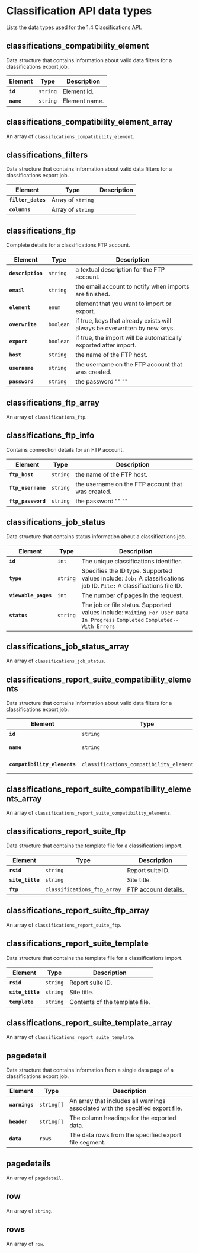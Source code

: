 # Classification API data types

Lists the data types used for the 1.4 Classifications API.

## classifications_compatibility_element

Data structure that contains information about valid data filters for a classifications export job.

|Element|Type|Description|
|-------|----|-----------|
|**`id`**|`string` |Element id.|
|**`name`**|`string` |Element name.|

## classifications_compatibility_element_array

An array of `classifications_compatibility_element`.

## classifications_filters

Data structure that contains information about valid data filters for a classifications export job.

|Element|Type|Description|
|-------|----|-----------|
|**`filter_dates`** |Array of `string` |  |
|**`columns`** |Array of `string` |  |

## classifications_ftp

Complete details for a classifications FTP account.

|Element|Type|Description|
|-------|----|-----------|
|**`description`** |`string` | a textual description for the FTP account. |
|**`email`** |`string` | the email account to notify when imports are finished. |
|**`element`** |`enum` | element that you want to import or export. |
|**`overwrite`** |`boolean` | if true, keys that already exists will always be overwritten by new keys. |
|**`export`** |`boolean` | if true, the import will be automatically exported after import. |
|**`host`** |`string` | the name of the FTP host. |
|**`username`** |`string` | the username on the FTP account that was created. |
|**`password`** |`string` | the password "" "" |

## classifications_ftp_array

An array of `classifications_ftp`.

## classifications_ftp_info

Contains connection details for an FTP account.

|Element|Type|Description|
|-------|----|-----------|
|**`ftp_host`** |`string` | the name of the FTP host. |
|**`ftp_username`** |`string` | the username on the FTP account that was created. |
|**`ftp_password`** |`string` | the password "" "" |

## classifications_job_status

Data structure that contains status information about a classifications job.

|Element|Type|Description|
|-------|----|-----------|
|**`id`** |`int` | The unique classifications identifier. |
|**`type`** |`string` | Specifies the ID type. Supported values include: `Job:` A classifications job ID. `File:` A classifications file ID. |
|**`viewable_pages`** |`int` | The number of pages in the request. |
|**`status`** |`string` | The job or file status. Supported values include:  `Waiting For User Data`  `In Progress`  `Completed`  `Completed--With Errors` |

## classifications_job_status_array

An array of `classifications_job_status`.

## classifications_report_suite_compatibility_elements

Data structure that contains information about valid data filters for a classifications export job.

|Element|Type|Description|
|-------|----|-----------|
|**`id`**|`string` |Element id.|
|**`name`**|`string` |Element name.|
|**`compatibility_elements`**|`classifications_compatibility_element_array` |Valid data filters.|

## classifications_report_suite_compatibility_elements_array

An array of `classifications_report_suite_compatibility_elements`.

## classifications_report_suite_ftp

Data structure that contains the template file for a classifications import.

|Element|Type|Description|
|-------|----|-----------|
|**`rsid`**| `string` | Report suite ID. |
|**`site_title`**| `string` | Site title. |
|**`ftp`**| `classifications_ftp_array` | FTP account details. |

## classifications_report_suite_ftp_array

An array of `classifications_report_suite_ftp`.

## classifications_report_suite_template

Data structure that contains the template file for a classifications import.

|Element|Type|Description|
|-------|----|-----------|
|**`rsid`**|`string` | Report suite ID. |
|**`site_title`**|`string` | Site title. |
|**`template`**|`string` | Contents of the template file. |

## classifications_report_suite_template_array

An array of `classifications_report_suite_template`.

## pagedetail

Data structure that contains information from a single data page of a classifications export job.

|Element|Type|Description|
|-------|----|-----------|
|**`warnings`** |`string[]` | An array that includes all warnings associated with the specified export file. |
|**`header`** |`string[]` | The column headings for the exported data. |
|**`data`** |`rows` | The data rows from the specified export file segment. |

## pagedetails

An array of `pagedetail`.

## row

An array of `string`.

## rows

An array of `row`.
